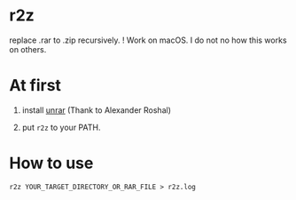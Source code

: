# r2z
replace .rar to .zip recursively.
! Work on macOS. I do not no how this works on others.

# At first
1. install [unrar](https://www.techspot.com/downloads/5169-winrar-for-mac.html)
(Thank to Alexander Roshal)

2. put `r2z` to your PATH.

# How to use
`r2z YOUR_TARGET_DIRECTORY_OR_RAR_FILE > r2z.log`
